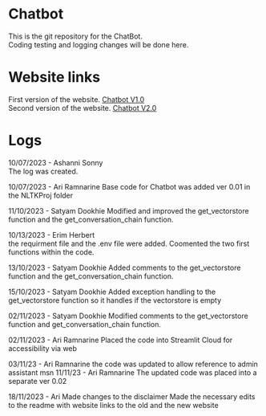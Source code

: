 # Chatbot
This is the git repository for the ChatBot.\
Coding testing and logging changes will be done here.

# Website links
First version of the website. [Chatbot V1.0](https://studentchatbot-rgnn5jwdpragpw2nqqdbtb.streamlit.app/)\
Second version of the website. [Chatbot V2.0](https://vigilant-bot-p2xctroqml7du84cjtj2ps.streamlit.app/)


# Logs
10/07/2023 - Ashanni Sonny\
The log was created.

10/07/2023 - Ari Ramnarine
Base code for Chatbot was added ver 0.01 in the NLTKProj folder

11/10/2023 - Satyam Dookhie
Modified and improved the get_vectorstore function and the get_conversation_chain function.

10/13/2023 - Erim Herbert\
the requirment file and the .env file were added. Coomented the two first functions within the code.

13/10/2023 - Satyam Dookhie
Added comments to the get_vectorstore function and the get_conversation_chain function.

15/10/2023 - Satyam Dookhie
Added exception handling to the get_vectorstore function so it handles if the vectorstore is empty

02/11/2023 - Satyam Dookhie
Modified comments to the get_vectorstore function and get_conversation_chain function.

02/11/2023 - Ari Ramnarine
Placed the code into Streamlit Cloud for accessibility via web

03/11/23 - Ari Ramnarine
the code was updated to allow reference to admin assistant
msn
11/11/23 - Ari Ramnarine
The updated code was placed into a separate ver 0.02

18/11/2023 - Ari
Made changes to the disclaimer
Made the necessary edits to the readme with website links to the old and the new website


